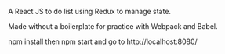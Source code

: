 A React JS to do list using Redux to manage state.

Made without a boilerplate for practice with Webpack and Babel.

npm install then npm start and go to http://localhost:8080/
